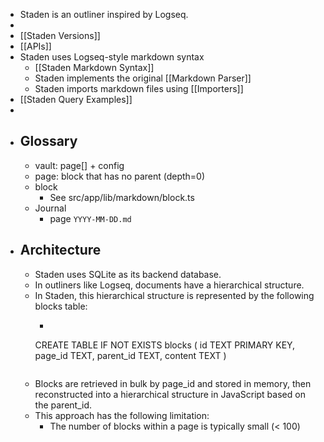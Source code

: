 - Staden is an outliner inspired by Logseq.
-
- [[Staden Versions]]
- [[APIs]]
- Staden uses Logseq-style markdown syntax
	- [[Staden Markdown Syntax]]
	- Staden implements the original [[Markdown Parser]]
	- Staden imports markdown files using [[Importers]]
- [[Staden Query Examples]]
-
- ## Glossary
	- vault: page[] + config
	- page: block that has no parent (depth=0)
	- block
		- See src/app/lib/markdown/block.ts
	- Journal
		- page `YYYY-MM-DD.md`
- ## Architecture
	- Staden uses SQLite as its backend database.
	- In outliners like Logseq, documents have a hierarchical structure.
	- In Staden, this hierarchical structure is represented by the following blocks table:
		- ```sql
		CREATE TABLE IF NOT EXISTS blocks (
		  id TEXT PRIMARY KEY,
		  page_id TEXT,
		  parent_id TEXT,
		  content TEXT
		)
		```
	- Blocks are retrieved in bulk by page_id and stored in memory, then reconstructed into a hierarchical structure in JavaScript based on the parent_id.
	- This approach has the following limitation:
		- The number of blocks within a page is typically small (< 100)
